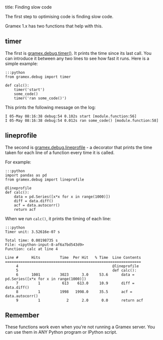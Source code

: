title: Finding slow code

The first step to optimising code is finding slow code.

Gramex 1.x has two functions that help with this.

## timer

The first is [gramex.debug.timer()](../guide/debug/#timer).
It prints the time since its last call. You can introduce it between any two
lines to see how fast it runs. Here is a simple example:

    :::python
    from gramex.debug import timer

    def calc():
        timer('start')
        some_code()
        timer('ran some_code()')

This prints the following message on the log:
 
    I 05-May 08:16:38 debug:54 0.102s start [module.function:56]
    I 05-May 08:16:38 debug:54 0.012s ran some_code() [module.function:58]

## lineprofile

The second is [gramex.debug.lineprofile](../debug/#line-profile) - a decorator
that prints the time taken for each line of a function every time it is called.

For example:

    :::python
    import pandas as pd
    from gramex.debug import lineprofile

    @lineprofile
    def calc():
        data = pd.Series([x*x for x in range(1000)])
        diff = data.diff()
        acf = data.autocorr()
        return acf

When we run `calc()`, it prints the timing of each line:

    :::python
    Timer unit: 3.52616e-07 s

    Total time: 0.00198735 s
    File: <ipython-input-8-af6a7bd543d9>
    Function: calc at line 4

    Line #      Hits         Time  Per Hit   % Time  Line Contents
    ==============================================================
         4                                           @lineprofile
         5                                           def calc():
         6      1001         3023      3.0     53.6      data = pd.Series([x*x for x in range(1000)])
         7         1          613    613.0     10.9      diff = data.diff()
         8         1         1998   1998.0     35.5      acf = data.autocorr()
         9         1            2      2.0      0.0      return acf

## Remember

These functions work even when you're not running a Gramex server. You can use
them in ANY Python program or IPython script.
